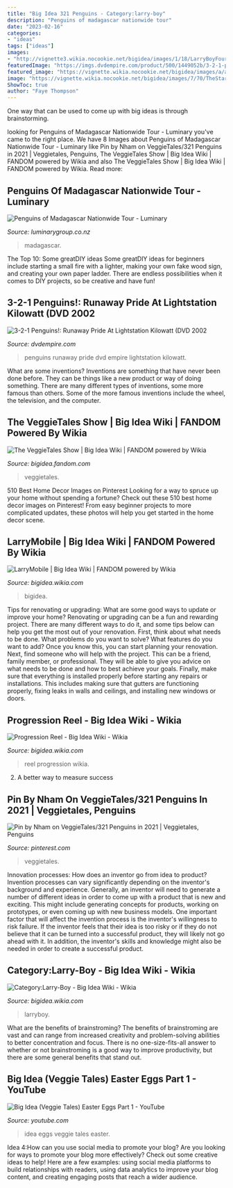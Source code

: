 ```yaml
---
title: "Big Idea 321 Penguins - Category:larry-boy"
description: "Penguins of madagascar nationwide tour"
date: "2023-02-16"
categories:
- "ideas"
tags: ["ideas"]
images:
- "http://vignette3.wikia.nocookie.net/bigidea/images/1/18/LarryBoyFourthCostumePromo.png/revision/latest?cb=20160605190518"
featuredImage: "https://imgs.dvdempire.com/product/500/1449052b/3-2-1-penguins-runaway-pride-at-lightstation-kilowatt-back-cover-art.jpg"
featured_image: "https://vignette.wikia.nocookie.net/bigidea/images/a/a6/ForTheHonorOfLarryBoy56.png/revision/latest?cb=20151107190920"
image: "https://vignette.wikia.nocookie.net/bigidea/images/7/70/TheStarofChristmas73.png/revision/latest?cb=20160305200647"
ShowToc: true
author: "Faye Thompson"
---
```



One way that can be used to come up with big ideas is through brainstorming.

	

		
looking for Penguins of Madagascar Nationwide Tour - Luminary you've came to the right place. We have 8 Images about Penguins of Madagascar Nationwide Tour - Luminary like Pin by Nham on VeggieTales/321 Penguins in 2021 | Veggietales, Penguins, The VeggieTales Show | Big Idea Wiki | FANDOM powered by Wikia and also The VeggieTales Show | Big Idea Wiki | FANDOM powered by Wikia. Read more:
		
    
## Penguins Of Madagascar Nationwide Tour - Luminary

<img loading=lazy src="https://www.luminarygroup.co.nz/wp-content/uploads/2020/05/penguins-of-madagascar-banner.jpg" onerror="this.onerror=null;this.src='https://tse2.mm.bing.net/th?id=OIP.Rhk638kyWQdSuRyBWkDwKwHaDW&amp;pid=15.1';" alt="Penguins of Madagascar Nationwide Tour - Luminary">

_Source: luminarygroup.co.nz_

>madagascar. 

	

The Top 10: Some greatDIY ideas
Some greatDIY ideas for beginners include starting a small fire with a lighter, making your own fake wood sign, and creating your own paper ladder. There are endless possibilities when it comes to DIY projects, so be creative and have fun!

    
## 3-2-1 Penguins!: Runaway Pride At Lightstation Kilowatt (DVD 2002

<img loading=lazy src="https://imgs.dvdempire.com/product/500/1449052b/3-2-1-penguins-runaway-pride-at-lightstation-kilowatt-back-cover-art.jpg" onerror="this.onerror=null;this.src='https://tse2.mm.bing.net/th?id=OIP.aBHT_xoCTW7wXDsjKnlBxQHaKg&amp;pid=15.1';" alt="3-2-1 Penguins!: Runaway Pride At Lightstation Kilowatt (DVD 2002">

_Source: dvdempire.com_

>penguins runaway pride dvd empire lightstation kilowatt. 

	

What are some inventions?
Inventions are something that have never been done before. They can be things like a new product or way of doing something. There are many different types of inventions, some more famous than others. Some of the more famous inventions include the wheel, the television, and the computer.

    
## The VeggieTales Show | Big Idea Wiki | FANDOM Powered By Wikia

<img loading=lazy src="https://vignette.wikia.nocookie.net/bigidea/images/7/70/TheStarofChristmas73.png/revision/latest?cb=20160305200647" onerror="this.onerror=null;this.src='https://tse1.mm.bing.net/th?id=OIP.7V1wSX9o_InOn8WupINCnQHaFk&amp;pid=15.1';" alt="The VeggieTales Show | Big Idea Wiki | FANDOM powered by Wikia">

_Source: bigidea.fandom.com_

>veggietales. 

	

510 Best Home Decor Images on Pinterest
Looking for a way to spruce up your home without spending a fortune? Check out these 510 best home decor images on Pinterest! From easy beginner projects to more complicated updates, these photos will help you get started in the home decor scene.

    
## LarryMobile | Big Idea Wiki | FANDOM Powered By Wikia

<img loading=lazy src="https://vignette.wikia.nocookie.net/bigidea/images/a/a6/ForTheHonorOfLarryBoy56.png/revision/latest?cb=20151107190920" onerror="this.onerror=null;this.src='https://tse4.mm.bing.net/th?id=OIP.WNIR4QRZJqYIsspX4JTWKAHaEK&amp;pid=15.1';" alt="LarryMobile | Big Idea Wiki | FANDOM powered by Wikia">

_Source: bigidea.wikia.com_

>bigidea. 

	

Tips for renovating or upgrading: What are some good ways to update or improve your home?
Renovating or upgrading can be a fun and rewarding project. There are many different ways to do it, and some tips below can help you get the most out of your renovation. First, think about what needs to be done. What problems do you want to solve? What features do you want to add? Once you know this, you can start planning your renovation. Next, find someone who will help with the project. This can be a friend, family member, or professional. They will be able to give you advice on what needs to be done and how to best achieve your goals. Finally, make sure that everything is installed properly before starting any repairs or installations. This includes making sure that gutters are functioning properly, fixing leaks in walls and ceilings, and installing new windows or doors.

    
## Progression Reel - Big Idea Wiki - Wikia

<img loading=lazy src="http://img1.wikia.nocookie.net/__cb20140106075607/bigidea/images/thumb/2/24/ProgressionReelASnoodlesTale.png/500px-ProgressionReelASnoodlesTale.png" onerror="this.onerror=null;this.src='https://tse1.mm.bing.net/th?id=OIP.SOga2ONxcR-z3zqdhYYtNAHaFk&amp;pid=15.1';" alt="Progression Reel - Big Idea Wiki - Wikia">

_Source: bigidea.wikia.com_

>reel progression wikia. 

	

2. A better way to measure success

    
## Pin By Nham On VeggieTales/321 Penguins In 2021 | Veggietales, Penguins

<img loading=lazy src="https://i.pinimg.com/736x/7f/f2/88/7ff2882d0f40b2756cf8d92007c57216.jpg" onerror="this.onerror=null;this.src='https://tse2.mm.bing.net/th?id=OIP.3TnjF2AspwFZ0jnBrqObRgHaFj&amp;pid=15.1';" alt="Pin by Nham on VeggieTales/321 Penguins in 2021 | Veggietales, Penguins">

_Source: pinterest.com_

>veggietales. 

	

Innovation processes: How does an inventor go from idea to product?
Invention processes can vary significantly depending on the inventor's background and experience. Generally, an inventor will need to generate a number of different ideas in order to come up with a product that is new and exciting. This might include generating concepts for products, working on prototypes, or even coming up with new business models.
One important factor that will affect the invention process is the inventor's willingness to risk failure. If the inventor feels that their idea is too risky or if they do not believe that it can be turned into a successful product, they will likely not go ahead with it. In addition, the inventor's skills and knowledge might also be needed in order to create a successful product.

    
## Category:Larry-Boy - Big Idea Wiki - Wikia

<img loading=lazy src="http://vignette3.wikia.nocookie.net/bigidea/images/1/18/LarryBoyFourthCostumePromo.png/revision/latest?cb=20160605190518" onerror="this.onerror=null;this.src='https://tse1.mm.bing.net/th?id=OIP.58NwW7RlsRuMh1GHcuc1nAHaLJ&amp;pid=15.1';" alt="Category:Larry-Boy - Big Idea Wiki - Wikia">

_Source: bigidea.wikia.com_

>larryboy. 

	

What are the benefits of brainstroming?
The benefits of brainstroming are vast and can range from increased creativity and problem-solving abilities to better concentration and focus. There is no one-size-fits-all answer to whether or not brainstroming is a good way to improve productivity, but there are some general benefits that stand out.

    
## Big Idea (Veggie Tales) Easter Eggs Part 1 - YouTube

<img loading=lazy src="https://i.ytimg.com/vi/iIZymiYEsqo/maxresdefault.jpg" onerror="this.onerror=null;this.src='https://tse2.mm.bing.net/th?id=OIP.q6i4yhaYZmHpq38OkwNncgHaEK&amp;pid=15.1';" alt="Big Idea (Veggie Tales) Easter Eggs Part 1 - YouTube">

_Source: youtube.com_

>idea eggs veggie tales easter. 

	

Idea 4:How can you use social media to promote your blog?
Are you looking for ways to promote your blog more effectively? Check out some creative ideas to help! Here are a few examples: using social media platforms to build relationships with readers, using data analytics to improve your blog content, and creating engaging posts that reach a wider audience.

